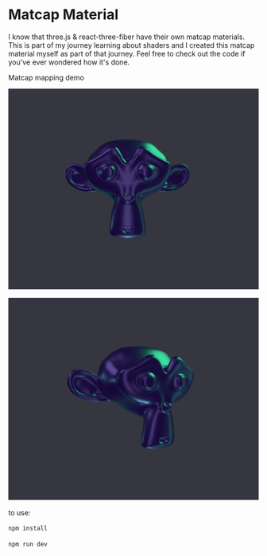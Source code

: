 # Matcap Material
I know that three.js & react-three-fiber have their own matcap materials. This is part of my journey learning about shaders and I created this matcap material myself as part of that journey. Feel free to check out the code if you've ever wondered how it's done.

Matcap mapping demo

![Matcap](https://github.com/otanodesignco/Matcap-Material/blob/main/matcap.png?raw=true)



![Matcap profile view](https://github.com/otanodesignco/Matcap-Material/blob/main/matcap2.png?raw=true)

to use:

```
npm install

npm run dev
```

